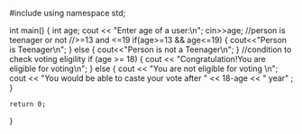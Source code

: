 #include<iostream>
using namespace std;

int main() 
{
    int age;
    cout << "Enter age of a user:\n";
    cin>>age;
    //person is teenager or not
	//>=13 and <=19
	if(age>=13 && age<=19)
	{
		cout<<"Person is Teenager\n";
	}
	else
	{
		cout<<"Person is not a Teenager\n";
	}
	//condition to check voting eligility
	if (age >= 18) 
	{
        cout << "Congratulation!You are eligible for voting\n";
    }
	 else 
	{
        cout << "You are not eligible for voting \n";
        cout << "You would be able to caste your vote after " << 18-age << " year" ;
    }

    return 0;
}
